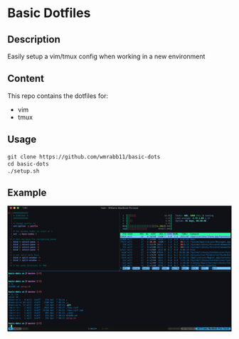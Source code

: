 # Basic Dotfiles
## Description
Easily setup a vim/tmux config when working in a new environment

## Content
This repo contains the dotfiles for:
  - vim
  - tmux
  
## Usage
    git clone https://github.com/wmrabb11/basic-dots
    cd basic-dots
    ./setup.sh

## Example
![img](images/example.png)
